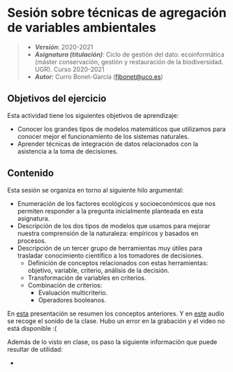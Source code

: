 # Sesión sobre técnicas de agregación de variables ambientales


> + **_Versión_**: 2020-2021
> + **_Asignatura (titulación)_**: Ciclo de gestión del dato: ecoinformática (máster conservación, gestión y restauración de la biodiversidad. UGR). Curso 2020-2021
> + **_Autor_**: Curro Bonet-García (fjbonet@uco.es)



## Objetivos del ejercicio

Esta actividad tiene los siguientes objetivos de aprendizaje:

+ Conocer los grandes tipos de modelos matemáticos que utilizamos para conocer mejor el funcionamiento de los sistemas naturales.
+ Aprender técnicas de integración de datos relacionados con la asistencia a la toma de decisiones. 


## Contenido

Esta sesión se organiza en torno al siguiente hilo argumental:
+ Enumeración de los factores ecológicos y socioeconómicos que nos permiten responder a la pregunta inicialmente planteada en esta asignatura.
+ Descripción de los dos tipos de modelos que usamos para mejorar nuestra comprensión de la naturaleza: empíricos y basados en procesos.
+ Descripción de un tercer grupo de herramientas muy útiles para trasladar conocimiento científico a los tomadores de decisiones.
  + Definición de conceptos relacionados con estas herramientas: objetivo, variable, criterio, análisis de la decisión.
  + Transformación de variables en criterios.
  + Combinación de criterios:
    + Evaluación multicriterio. 
    + Operadores booleanos.

En [esta](https://github.com/aprendiendo-cosas/integracion_final_ecoinf_ugr/raw/main/presentacion/presentacion_agregacion.pptx) presentación se resumen los conceptos anteriores. Y en [este](https://www.buzzsprout.com/1759486/8346525-tecnicas-de-agregacion-de-variables ) audio se recoge el sonido de la clase. Hubo un error en la grabación y el video no está disponible :(



Además de lo visto en clase, os paso la siguiente información que puede resultar de utilidad:

+ 

